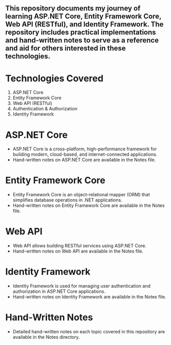 <h2>This repository documents my journey of learning ASP.NET Core, Entity Framework Core, Web API (RESTful), and Identity Framework. The repository includes practical implementations and hand-written notes to serve as a reference and aid for others interested in these technologies.</h2>
<h1>Technologies Covered</h1>
  <ol>
    <li>ASP.NET Core</li>
    <li>Entity Framework Core</li>
    <li>Web API (RESTful)</li>
    <li>Authentication & Authorization</li>
    <li>Identity Framework</li>
  </ol>
<h1>ASP.NET Core</h1>
<ul>
  <li>ASP.NET Core is a cross-platform, high-performance framework for building modern, cloud-based, and internet-connected applications.</li>
  <li>Hand-written notes on ASP.NET Core are available in the Notes file.</li>
</ul>
<h1>Entity Framework Core</h1>
<ul>
  <li>Entity Framework Core is an object-relational mapper (ORM) that simplifies database operations in .NET applications.</li>
  <li>Hand-written notes on Entity Framework Core are available in the Notes file.</li>
</ul>
<h1>Web API</h1>
<ul>
  <li>Web API allows building RESTful services using ASP.NET Core.</li>
  <li>Hand-written notes on Web API are available in the Notes file.
</li>
</ul>
<h1>Identity Framework</h1>
<ul>
  <li>Identity Framework is used for managing user authentication and authorization in ASP.NET Core applications.</li>
  <li>Hand-written notes on Identity Framework are available in the Notes file.</li>
</ul>
<h1>Hand-Written Notes</h1>
<ul>
  <li>Detailed hand-written notes on each topic covered in this repository are available in the Notes directory.</li>
</ul>
